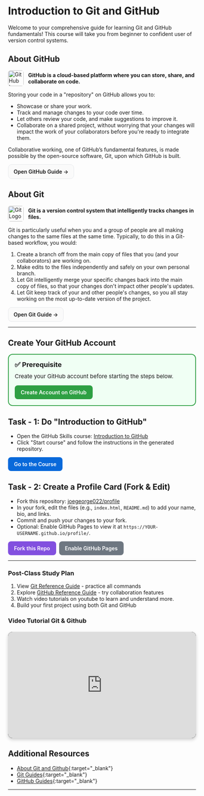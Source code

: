 # Introduction to Git and GitHub

Welcome to your comprehensive guide for learning Git and GitHub fundamentals! This course will take you from beginner to confident user of version control systems.

## About GitHub

<div style="display: flex; align-items: center; gap: 12px; margin: 8px 0 12px 0;">
  <img src="https://github.githubassets.com/images/modules/logos_page/GitHub-Mark.png" alt="GitHub Logo" width="42" height="42" style="border-radius: 6px;" />
  <strong>GitHub is a cloud-based platform where you can store, share, and collaborate on code.</strong>
 </div>

Storing your code in a "repository" on GitHub allows you to:

- Showcase or share your work.
- Track and manage changes to your code over time.
- Let others review your code, and make suggestions to improve it.
- Collaborate on a shared project, without worrying that your changes will impact the work of your collaborators before you're ready to integrate them.

Collaborative working, one of GitHub’s fundamental features, is made possible by the open-source software, Git, upon which GitHub is built.

  <a href="github/" target="_blank" style="text-decoration: none; color: inherit; display: inline-block; padding: 10px 14px; border: 1px solid #e5e7eb; border-radius: 10px; background: #fafafa; font-weight: 600;">Open GitHub Guide →</a>

## About Git

<div style="display: flex; align-items: center; gap: 12px; margin: 8px 0 12px 0;">
  <img src="https://git-scm.com/images/logos/downloads/Git-Icon-1788C.png" alt="Git Logo" width="42" height="42" style="border-radius: 6px;" />
  <strong>Git is a version control system that intelligently tracks changes in files.</strong>
 </div>

Git is particularly useful when you and a group of people are all making changes to the same files at the same time. Typically, to do this in a Git-based workflow, you would:

1. Create a branch off from the main copy of files that you (and your collaborators) are working on.
2. Make edits to the files independently and safely on your own personal branch.
3. Let Git intelligently merge your specific changes back into the main copy of files, so that your changes don't impact other people's updates.
4. Let Git keep track of your and other people's changes, so you all stay working on the most up-to-date version of the project.

  <a href="git/" target="_blank" style="text-decoration: none; color: inherit; display: inline-block; padding: 10px 14px; border: 1px solid #e5e7eb; border-radius: 10px; background: #fafafa; font-weight: 600;">Open Git Guide →</a>

---


## Create Your GitHub Account

<div style="padding: 16px; border: 2px solid #2ea043; border-radius: 12px; background: #f0fff4; margin: 16px 0;">
  <div style="font-weight: 700; font-size: 18px; margin-bottom: 8px;">✅ Prerequisite</div>
  <div style="font-size: 15px; line-height: 1.6;">
    Create your GitHub account before starting the steps below.
  </div>
  <div style="margin-top: 12px;">
    <a href="https://github.com/signup" target="_blank" style="display: inline-block; padding: 10px 16px; background: #2ea043; color: #fff; border-radius: 8px; text-decoration: none; font-weight: 600;">Create Account on GitHub</a>
  </div>
</div>

## Task - 1: Do "Introduction to GitHub"

- Open the GitHub Skills course: [Introduction to GitHub](https://github.com/skills/introduction-to-github)
- Click "Start course" and follow the instructions in the generated repository.
<div style="margin-top: 8px;">
  <a href="https://github.com/skills/introduction-to-github" target="_blank" style="display: inline-block; padding: 10px 16px; background: #0969da; color: #fff; border-radius: 8px; text-decoration: none; font-weight: 600;">Go to the Course</a>
</div>

## Task - 2: Create a Profile Card (Fork & Edit)

- Fork this repository: [joegeorge022/profile](https://github.com/joegeorge022/profile)
- In your fork, edit the files (e.g., `index.html`, `README.md`) to add your name, bio, and links.
- Commit and push your changes to your fork.
- Optional: Enable GitHub Pages to view it at `https://YOUR-USERNAME.github.io/profile/`.
<div style="margin-top: 8px; display: flex; gap: 8px; flex-wrap: wrap;">
  <a href="https://github.com/joegeorge022/profile/fork" target="_blank" style="display: inline-block; padding: 10px 16px; background: #8250df; color: #fff; border-radius: 8px; text-decoration: none; font-weight: 600;">Fork this Repo</a>
  <a href="https://docs.github.com/en/pages/getting-started-with-github-pages/creating-a-github-pages-site" target="_blank" style="display: inline-block; padding: 10px 16px; background: #6e7781; color: #fff; border-radius: 8px; text-decoration: none; font-weight: 600;">Enable GitHub Pages</a>
</div>

---



### Post-Class Study Plan
1. View [Git Reference Guide](git/) - practice all commands
2. Explore [GitHub Reference Guide](github/) - try collaboration features
3. Watch video tutorials on youtube to learn and understand more. 
4. Build your first project using both Git and GitHub

### Video Tutorial Git & Github

<style>
.video-container {
    position: relative;
    padding-bottom: 56.25%;
    height: 0;
    overflow: hidden;
    max-width: 100%;
    background: #000;
    border-radius: 12px;
    box-shadow: 0px 4px 10px rgba(0, 0, 0, 0.2);
    margin: 20px auto;
}

.video-container iframe {
    position: absolute;
    top: 0;
    left: 0;
    width: 100%;
    height: 100%;
    border-radius: 12px;
}
</style>

<div class="video-container">
<iframe width="1056" height="594" src="https://www.youtube.com/embed/S7XpTAnSDL4" title="Git &amp; GitHub Tutorial | Visualized Git Course for Beginner &amp; Professional Developers in 2024" frameborder="0" allow="accelerometer; autoplay; clipboard-write; encrypted-media; gyroscope; picture-in-picture; web-share" referrerpolicy="strict-origin-when-cross-origin" allowfullscreen></iframe>
</div>

## Additional Resources

- [About Git and Github](https://docs.github.com/en/get-started/start-your-journey/about-github-and-git){:target="_blank"}
- [Git Guides](https://github.com/git-guides){:target="_blank"}
- [GitHub Guides](https://docs.github.com/en/get-started){:target="_blank"}

---

